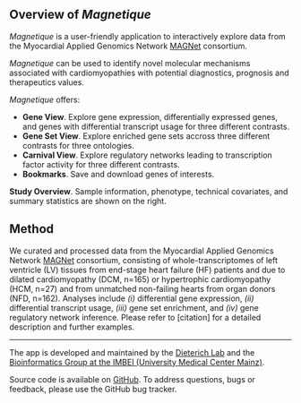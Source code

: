 ## Overview of *Magnetique* 

*Magnetique* is a user-friendly application to interactively explore data from the Myocardial Applied Genomics Network [MAGNet](https://www.med.upenn.edu/magnet/index.shtml) consortium.

*Magnetique* can be used to identify novel molecular mechanisms associated with cardiomyopathies with potential diagnostics, prognosis and therapeutics values.

*Magnetique* offers:
 - **Gene View**. Explore gene expression, differentially expressed genes, and genes with differential transcript usage for three different contrasts.
 - **Gene Set View**. Explore enriched gene sets accross three different contrasts for three ontologies.
 - **Carnival View**. Explore regulatory networks leading to transcription factor activity for three different contrasts.
 - **Bookmarks**. Save and download genes of interests.

**Study Overview**. Sample information, phenotype, technical covariates, and summary statistics are shown on the right.

## Method

We curated and processed data from the Myocardial Applied Genomics Network [MAGNet](https://www.med.upenn.edu/magnet/index.shtml) consortium, consisting of 
whole-transcriptomes of left ventricle (LV) tissues from end-stage heart failure (HF) patients and due to dilated cardiomyopathy (DCM, n=165) or hypertrophic cardiomyopathy (HCM, n=27) and from unmatched non-failing hearts from organ donors (NFD, n=162). Analyses include *(i)* differential gene expression, *(ii)* differential transcript usage, *(iii)* gene set enrichment, and *(iv)* gene regulatory network inference. Please refer to [citation] for a detailed description and further examples.

---

The app is developed and maintained by the [Dieterich Lab](https://www.klinikum.uni-heidelberg.de/zentrum-fuer-innere-medizin-medizin-klinik/innere-medizin-iii-kardiologie-angiologie-und-pneumologie/forschung/forschung/klaus-tschira-institut-for-computational-cardiology) and the [ Bioinformatics Group at the IMBEI (University Medical Center Mainz)](https://www.unimedizin-mainz.de/imbei).

Source code is available on [GitHub](https://github.com/AnnekathrinSilvia/magnetique). To address questions, bugs or feedback, please use the GitHub bug tracker.
